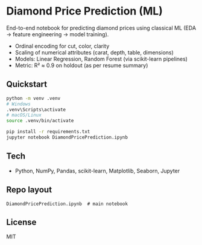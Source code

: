 # Diamond Price Prediction (ML)

End-to-end notebook for predicting diamond prices using classical ML (EDA → feature engineering → model training).  
- Ordinal encoding for cut, color, clarity  
- Scaling of numerical attributes (carat, depth, table, dimensions)  
- Models: Linear Regression, Random Forest (via scikit-learn pipelines)  
- Metric: R² ≈ 0.9 on holdout (as per resume summary)

## Quickstart
```bash
python -m venv .venv
# Windows
.venv\Scripts\activate
# macOS/Linux
source .venv/bin/activate

pip install -r requirements.txt
jupyter notebook DiamondPricePrediction.ipynb
```

## Tech
- Python, NumPy, Pandas, scikit-learn, Matplotlib, Seaborn, Jupyter

## Repo layout
```
DiamondPricePrediction.ipynb  # main notebook
```

## License
MIT
